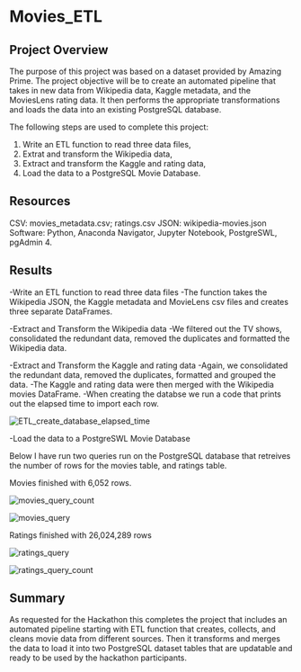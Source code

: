 # Movies_ETL

## Project Overview

The purpose of this project was based on a dataset provided by Amazing Prime. The project objective will be to create an automated pipeline that takes in new data from Wikipedia data, Kaggle metadata, and the MoviesLens rating data. It then performs the appropriate transformations and loads the data into an existing PostgreSQL database.

The following steps are used to complete this project:

1. Write an ETL function to read three data files,
2. Extrat and transform the Wikipedia data,
3. Extract and transform the Kaggle and rating data,
4. Load the data to a PostgreSQL Movie Database.

## Resources
CSV: movies_metadata.csv; ratings.csv
JSON: wikipedia-movies.json
Software: Python, Anaconda Navigator, Jupyter Notebook, PostgreSWL, pgAdmin 4.

## Results

-Write an ETL function to read three data files
  -The function takes the Wikipedia JSON, the Kaggle metadata and MovieLens csv files and creates three separate DataFrames.

-Extract and Transform the Wikipedia data
  -We filtered out the TV shows, consolidated the redundant data, removed the duplicates and formatted the Wikipedia data.

-Extract and Transform the Kaggle and rating data
  -Again, we consolidated the redundant data, removed the duplicates, formatted and grouped the data.
  -The Kaggle and rating data were then merged with the Wikipedia movies DataFrame.
  -When creating the databse we run a code that prints out the elapsed time to import each row.
  
  ![ETL_create_database_elapsed_time](https://user-images.githubusercontent.com/88256967/135775358-937997f5-177c-44d6-8b41-3c00c030712b.PNG)

  
-Load the data to a PostgreSWL Movie Database

Below I have run two queries run on the PostgreSQL database that retreives the number of rows for the movies table, and ratings table.

Movies finished with 6,052 rows.

![movies_query_count](https://user-images.githubusercontent.com/88256967/135775307-79d625b9-56f0-4843-b773-35ed95fdc166.PNG)

![movies_query](https://user-images.githubusercontent.com/88256967/135775310-aece49e0-a6bc-4fda-8d31-0ff064d3b096.PNG)

Ratings finished with 26,024,289 rows

![ratings_query](https://user-images.githubusercontent.com/88256967/135775319-b1073e6d-28ea-4683-a882-6eba90a5107e.PNG)

![ratings_query_count](https://user-images.githubusercontent.com/88256967/135775321-1a9c96d2-4e3f-4a12-aa95-0bf73963f69a.PNG)

## Summary

As requested for the Hackathon this completes the project that includes an automated pipeline starting with ETL function that creates, collects, and cleans movie data from different sources. Then it transforms and merges the data to load it into two PostgreSQL dataset tables that are updatable and ready to be used by the hackathon participants.

